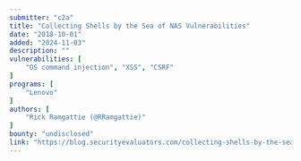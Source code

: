 ```yaml
---
submitter: "c2a"
title: "Collecting Shells by the Sea of NAS Vulnerabilities"
date: "2018-10-01"
added: "2024-11-03"
description: ""
vulnerabilities: [
    "OS command injection", "XSS", "CSRF"
]
programs: [
    "Lenovo"
]
authors: [
    "Rick Ramgattie (@RRamgattie)"
]
bounty: "undisclosed"
link: "https://blog.securityevaluators.com/collecting-shells-by-the-sea-of-nas-vulnerabilities-155a0bd7c525"
---
```




